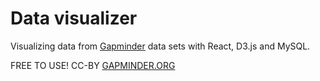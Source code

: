# Data visualizer
Visualizing data from [Gapminder](https://www.gapminder.org) data sets with React, D3.js and MySQL.

FREE TO USE! CC-BY [GAPMINDER.ORG](https://www.gapminder.org)

